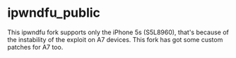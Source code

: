 # ipwndfu_public
This ipwndfu fork supports only the iPhone 5s (S5L8960), 
that's because of the instability of the exploit on A7 devices. 
This fork has got some custom patches for A7 too.
